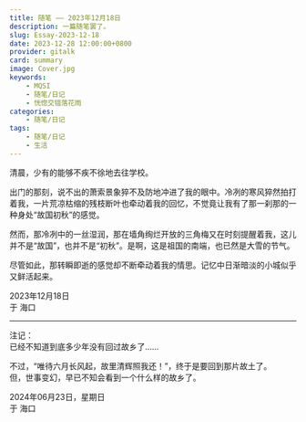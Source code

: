 ```yaml
---
title: 随笔 —— 2023年12月18日
description: 一篇随笔罢了。
slug: Essay-2023-12-18
date: 2023-12-28 12:00:00+0800
provider: gitalk
card: summary
image: Cover.jpg
keywords:
    - MQSI
    - 随笔/日记
    - 恍惚交错落花雨
categories:
    - 随笔/日记
tags:
    - 随笔/日记
    - 生活
---
```


清晨，少有的能够不疾不徐地去往学校。  

出门的那刻，说不出的萧索景象猝不及防地冲进了我的眼中。冷冽的寒风猝然拍打着我，一片荒凉枯缩的残枝断叶也牵动着我的回忆，不觉竟让我有了那一刹那的一种身处“故国初秋”的感觉。  

然而，那冷冽中的一丝湿润，那在墙角绚烂开放的三角梅又在时刻提醒着我，这儿并不是“故国”，也并不是“初秋”。是啊，这是祖国的南端，也已然是大雪的节气。  

尽管如此，那转瞬即逝的感觉却不断牵动着我的情思。记忆中日渐暗淡的小城似乎又鲜活起来。  

2023年12月18日  
于 海口  

**********  

注记：  
已经不知道到底多少年没有回过故乡了……  

不过，“唯待六月长风起，故里清辉照我还！”，终于是要回到那片故土了。  
但，世事变幻，早已不知会看到一个什么样的故乡了。

2024年06月23日，星期日  
于 海口